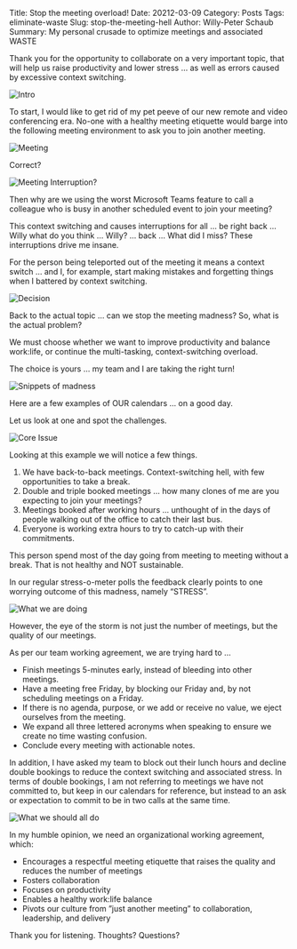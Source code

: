 Title: Stop the meeting overload!
Date: 20212-03-09
Category: Posts
Tags: eliminate-waste
Slug: stop-the-meeting-hell
Author: Willy-Peter Schaub
Summary: My personal crusade to optimize meetings and associated WASTE

Thank you for the opportunity to collaborate on a very important topic, that will help us raise productivity and lower stress … as well as errors caused by excessive context switching.

![Intro](../images/stop-the-meeting-hell-1.PNG)

To start, I would like to get rid of my pet peeve of our new remote and video conferencing era. No-one with a healthy meeting etiquette would barge into the following meeting environment to ask you to join another meeting. 

![Meeting](../images/stop-the-meeting-hell-2.PNG)

Correct?

![Meeting Interruption?](../images/stop-the-meeting-hell-3.PNG)

Then why are we using the worst Microsoft Teams feature to call a colleague who is busy in another scheduled event to join your meeting?

This context switching and causes interruptions for all … be right back … Willy what do you think … Willy? … back … What did I miss? These interruptions drive me insane. 

For the person being teleported out of the meeting it means a context switch … and I, for example, start making mistakes and forgetting things when I battered by context switching.

![Decision](../images/stop-the-meeting-hell-4.PNG)

Back to the actual topic … can we stop the meeting madness? So, what is the actual problem?

We must choose whether we want to improve productivity and balance work:life, or continue the multi-tasking, context-switching overload. 

The choice is yours … my team and I are taking the right turn!

![Snippets of madness](../images/stop-the-meeting-hell-5.PNG)

Here are a few examples of OUR calendars … on a good day. 

Let us look at one and spot the challenges.

![Core Issue](../images/stop-the-meeting-hell-6.PNG)

Looking at this example we will notice a few things.

1. We have back-to-back meetings. Context-switching hell, with few opportunities to take a break.
2. Double and triple booked meetings … how many clones of me are you expecting to join your meetings?
3. Meetings booked after working hours ... unthought of in the days of people walking out of the office to catch their last bus.
4. Everyone is working extra hours to try to catch-up with their commitments.

This person spend most of the day going from meeting to meeting without a break. That is not healthy and NOT sustainable. 

In our regular stress-o-meter polls the feedback clearly points to one worrying outcome of this madness, namely “STRESS”.

![What we are doing](../images/stop-the-meeting-hell-7.PNG)

However, the eye of the storm is not just the number of meetings, but the quality of our meetings.

As per our team working agreement, we are trying hard to …

- Finish meetings 5-minutes early, instead of bleeding into other meetings.
- Have a meeting free Friday, by blocking our Friday and, by not scheduling meetings on a Friday.
- If there is no agenda, purpose, or we add or receive no value, we eject ourselves from the meeting.
- We expand all three lettered acronyms when speaking to ensure we create no time wasting confusion.
- Conclude every meeting with actionable notes.

In addition, I have asked my team to block out their lunch hours and decline double bookings to reduce the context switching and associated stress. In terms of double bookings, I am not referring to meetings we have not committed to, but keep in our calendars for reference, but instead to an ask or expectation to commit to be in two calls at the same time.

![What we should all do](../images/stop-the-meeting-hell-8.PNG)

In my humble opinion, we need an organizational working agreement, which:

- Encourages a respectful meeting etiquette that raises the quality and reduces the number of meetings
- Fosters collaboration
- Focuses on productivity
- Enables a healthy work:life balance
- Pivots our culture from ”just another meeting” to collaboration, leadership, and delivery

Thank you for listening. Thoughts? Questions?

